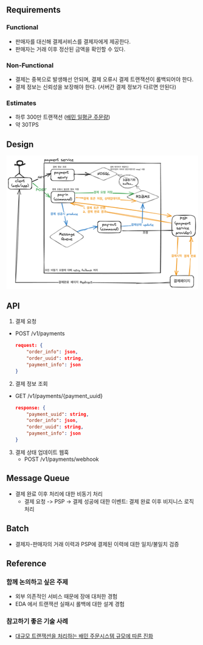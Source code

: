 ## Requirements
### Functional
* 판매자를 대신해 결제서비스를 결제자에게 제공한다.
* 판매자는 거래 이후 정산된 금액을 확인할 수 있다.
### Non-Functional
* 결제는 중복으로 발생해선 안되며, 결제 오류시 결제 트랜잭션이 롤백되어야 한다.
* 결제 정보는 신뢰성을 보장해야 한다. (서버간 결제 정보가 다르면 안된다)
### Estimates
* 하루 300만 트랜잭션 ([배민 일평균 주문량](https://www.youtube.com/watch?v=704qQs6KoUk&t=857s&ab_channel=%EC%9A%B0%EC%95%84%ED%95%9C%ED%85%8C%ED%81%AC))
* 약 30TPS
## Design
<img src="payment-gateway.png">

## API
1. 결제 요청
  * POST /v1/payments
    ```json
    request: {
        "order_info": json,
        "order_uuid": string,
        "payment_info": json
    }
2. 결제 정보 조회
  * GET /v1/payments/{payment_uuid}
    ```json
    response: {
        "payment_uuid": string,
        "order_info": json,
        "order_uuid": string,
        "payment_info": json
    } 
3. 결제 상태 업데이트 웹훅
   * POST /v1/payments/webhook  

## Message Queue
* 결제 완료 이후 처리에 대한 비동기 처리
  * 결제 요청 -> PSP -> 결제 성공에 대한 이벤트: 결제 완료 이후 비지니스 로직 처리

## Batch
* 결제자-판매자의 거래 이력과 PSP에 결제된 이력에 대한 일치/불일치 검증

## Reference

### 함께 논의하고 싶은 주제
* 외부 의존적인 서비스 때문에 장애 대처한 경험
* EDA 에서 트랜잭션 실패시 롤백에 대한 설계 경험

### 참고하기 좋은 기술 사례
* [대규모 트랜잭션을 처리하는 배민 주문시스템 규모에 따른 진화](https://www.youtube.com/watch?v=704qQs6KoUk)
